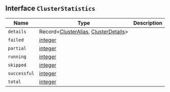 ## Interface `ClusterStatistics`

| Name | Type | Description |
| - | - | - |
| `details` | Record<[ClusterAlias](./ClusterAlias.md), [ClusterDetails](./ClusterDetails.md)> | &nbsp; |
| `failed` | [integer](./integer.md) | &nbsp; |
| `partial` | [integer](./integer.md) | &nbsp; |
| `running` | [integer](./integer.md) | &nbsp; |
| `skipped` | [integer](./integer.md) | &nbsp; |
| `successful` | [integer](./integer.md) | &nbsp; |
| `total` | [integer](./integer.md) | &nbsp; |

